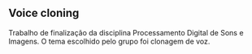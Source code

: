 ## Voice cloning


Trabalho de finalização da disciplina Processamento Digital de Sons e Imagens. O tema escolhido pelo grupo foi clonagem de voz.
